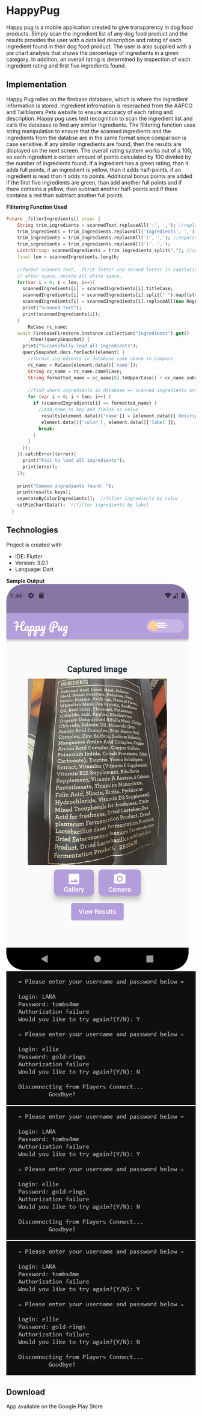 # HappyPug
Happy pug is a mobile application created to give transparency in dog food products. Simply scan the 
ingredient list of any dog food product and  the results provides the user with a detailed description 
and rating of each ingredient found in their dog food product. The user is also supplied with a pie chart 
analysis that shows the percentage of ingredients in a given category. In addition, an overall rating is 
determined by inspection of each ingredient rating and first five ingredients found.

## Implementation
Happy Pug relies on the firebase database, which is where the ingredient information is stored. Ingredient 
infromation is reserached from the AAFCO and Tailblazers Pets website to ensure accuracy of each rating and
description. Happy pug uses text recognition to scan the ingredient list and calls the database to find any
simliar ingredients. The filitering function uses string manipulation to ensure that the scanned ingredients 
and the ingredients from the databse are in the same format since comparison is case sensitive. If any similar
ingredients are found, then the results are displayed on the next screen. The overall rating system works out
of a 100, so each ingredient a certain amount of points calculated by 100 divided by the number of ingredients 
found. If a ingredient has a green rating, than it adds full points, if an ingredient is yellow, than it adds
half-points, if an ingredient is read than it adds no points. Additional bonus points are added if the first
five ingredients are green, than add another full points and if there contains a yellow, than 
subtract another half-points and if there contains a red than subtract another full points.

**Filitering Function Used**
```Dart
Future _filterIngredients() async {
    String trim_ingredients = scannedText.replaceAll(':', ','); //replace any semicolons with commas
    trim_ingredients = trim_ingredients.replaceAll('Ingredients', ','); //separate 'Ingredient
    trim_ingredients = trim_ingredients.replaceAll('(', ','); //separate '(' and ')' with commas to get actual ingredient name
    trim_ingredients = trim_ingredients.replaceAll(')', ',');
    List<String> scannedIngredients = trim_ingredients.split(","); //split ingredients after comma and store in list
    final len = scannedIngredients.length;

    //format scanned text,  first letter and second letter is capitalize capitalize the first letter
    // after space, delete all white space,
    for(var i = 0; i < len; i++){
      scannedIngredients[i] = scannedIngredients[i].titleCase;
      scannedIngredients[i] = scannedIngredients[i].split(" ").map((str) => str.capitalize).join(" ");
      scannedIngredients[i] = scannedIngredients[i].replaceAll(new RegExp(r"\s+"), "");
      print("Scanned Text");
      print(scannedIngredients[i]);
    }
        ReCase rc_name;
    await FirebaseFirestore.instance.collection("ingredients").get()
        .then((querySnapshot) {
      print("Successfully load all ingredients");
      querySnapshot.docs.forEach((element) {
        //format ingredients in database same above to compare
        rc_name = ReCase(element.data()['name']);
        String cc_name = rc_name.camelCase;
        String formatted_name = cc_name[0].toUpperCase() + cc_name.substring(1);//uppercase first character

        //find where ingredients in database == scanned ingredients and store in map
        for (var i = 0; i < len; i++) {
          if (scannedIngredients[i] == formatted_name) {
            //Add name as key and fields as value
             results[element.data()['name']] = [element.data()['description'],
             element.data()['color'], element.data()['label']];
            break;
          }
        }
      });
    }).catchError((error){
      print("Fail to load all ingredients");
      print(error);
    });

    print("Common ingredients found: ");
    print(results.keys);
    seperateByColorIngredients();  //filter ingredients by color
    setPieChartData();  //filter ingredients by label
  }
  ```
## Technologies
Project is created with 
* IDE:  Flutter 
* Version: 3.0.1
* Language: Dart

**Sample Output**
![image](ScreenShots/Screenshot1.png)
![image](https://github.com/MadCodes9/UsernamesAndPasswords/blob/main/UP2.png)
![image](https://github.com/MadCodes9/UsernamesAndPasswords/blob/main/UP2.png)
![image](https://github.com/MadCodes9/UsernamesAndPasswords/blob/main/UP2.png)

## Download
App available on the Google Play Store

